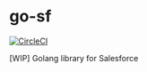 # go-sf
[![CircleCI](https://circleci.com/gh/bluetel/go-sf.svg?style=shield)](https://circleci.com/gh/bluetel/go-sf)

[WIP] Golang library for Salesforce
